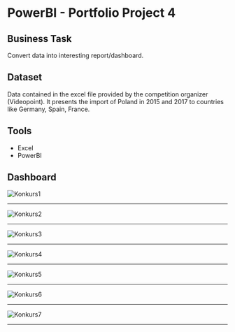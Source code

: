 # PowerBI - Portfolio Project 4
## Business Task
Convert data into interesting report/dashboard. 
## Dataset
Data contained in the excel file provided by the competition organizer (Videopoint).
It presents the import of Poland in 2015 and 2017 to countries like Germany, Spain, France.
## Tools
- Excel
- PowerBI
## Dashboard
![Konkurs1](https://user-images.githubusercontent.com/31890259/196638381-b7d52659-0eec-402b-b86c-54d603f99825.png)
<hr>

![Konkurs2](https://user-images.githubusercontent.com/31890259/196638429-67447863-6b0f-46e8-a2c4-8350b4143bc3.png)
<hr>

![Konkurs3](https://user-images.githubusercontent.com/31890259/196638482-f3410c25-0468-476e-91a7-ddb857fc3323.png)
<hr>

![Konkurs4](https://user-images.githubusercontent.com/31890259/196638585-3a0e2be6-7ef9-433f-b004-ba3e609d8190.png)
<hr>

![Konkurs5](https://user-images.githubusercontent.com/31890259/196638689-10e47178-9eb9-4760-ac7d-11c1054fcb6c.png)
<hr>

![Konkurs6](https://user-images.githubusercontent.com/31890259/196638826-498f3485-0973-46ec-acb9-12edb6a71136.png)
<hr>

![Konkurs7](https://user-images.githubusercontent.com/31890259/196638850-72964a4c-3137-413d-a163-9213561c7f3e.png)
<hr>
